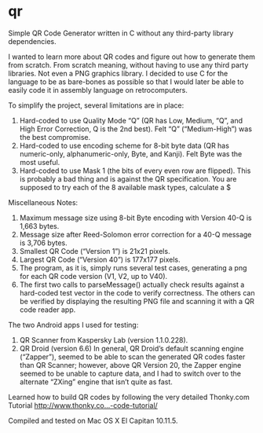 # qr
Simple QR Code Generator written in C without any third-party library dependencies.

I wanted to learn more about QR codes and figure out how to generate them from scratch.
From scratch meaning, without having to use any third party libraries.  Not even a PNG graphics library.
I decided to use C for the language to be as bare-bones as possible so that I would later be able
to easily code it in assembly language on retrocomputers.

To simplify the project, several limitations are in place:
  1.  Hard-coded to use Quality Mode “Q” (QR has Low, Medium, “Q”, and High Error Correction, Q is the 2nd best).  Felt “Q” (“Medium-High”) was the best compromise.
  2.  Hard-coded to use encoding scheme for 8-bit byte data (QR has numeric-only, alphanumeric-only, Byte, and Kanji).  Felt Byte was the most useful.
  3.  Hard-coded to use Mask 1 (the bits of every even row are flipped).  This is probably a bad thing and is against the QR specification.  You are supposed to try each of the 8 available mask types, calculate a $

Miscellaneous Notes:
  1. Maximum message size using 8-bit Byte encoding with Version 40-Q is 1,663 bytes.
  2. Message size after Reed-Solomon error correction for a 40-Q message is 3,706 bytes.
  3. Smallest QR Code (“Version 1”) is 21x21 pixels.
  4. Largest QR Code (“Version 40”) is 177x177 pixels.
  5. The program, as it is, simply runs several test cases, generating a png for each QR code version (V1, V2, up to V40).
  6. The first two calls to parseMessage() actually check results against a hard-coded test vector in the code to verify correctness.  The others can be verified by displaying the resulting PNG file and scanning it with a QR code reader app.

The two Android apps I used for testing:
  1. QR Scanner from Kaspersky Lab (version 1.1.0.228).
  2. QR Droid (version 6.6)
In general, QR Droid’s default scanning engine (“Zapper”), seemed to be able to scan the generated QR codes faster than QR Scanner;
however, above QR Version 20, the Zapper engine seemed to be unable to capture data, and I had to switch over to the alternate “ZXing” engine that isn’t quite as fast.

Learned how to build QR codes by following the very detailed Thonky.com Tutorial
http://www.thonky.co...-code-tutorial/

Compiled and tested on Mac OS X El Capitan 10.11.5.
